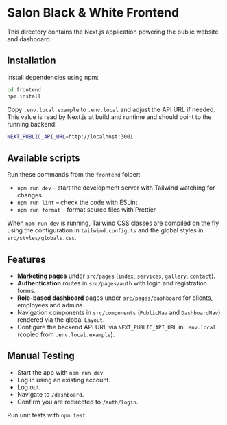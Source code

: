 # Salon Black & White Frontend

This directory contains the Next.js application powering the public website and dashboard.

## Installation

Install dependencies using npm:

```bash
cd frontend
npm install
```

Copy `.env.local.example` to `.env.local` and adjust the API URL if needed. This value is
read by Next.js at build and runtime and should point to the running backend:

```bash
NEXT_PUBLIC_API_URL=http://localhost:3001
```

## Available scripts

Run these commands from the `frontend` folder:

- `npm run dev` – start the development server with Tailwind watching for changes
- `npm run lint` – check the code with ESLint
- `npm run format` – format source files with Prettier

When `npm run dev` is running, Tailwind CSS classes are compiled on the fly
using the configuration in `tailwind.config.ts` and the global styles in
`src/styles/globals.css`.

## Features

- **Marketing pages** under `src/pages` (`index`, `services`, `gallery`, `contact`).
- **Authentication** routes in `src/pages/auth` with login and registration forms.
- **Role-based dashboard** pages under `src/pages/dashboard` for clients, employees and admins.
- Navigation components in `src/components` (`PublicNav` and `DashboardNav`) rendered via the global `Layout`.
- Configure the backend API URL via `NEXT_PUBLIC_API_URL` in `.env.local` (copied from `.env.local.example`).

## Manual Testing

- Start the app with `npm run dev`.
- Log in using an existing account.
- Log out.
- Navigate to `/dashboard`.
- Confirm you are redirected to `/auth/login`.

Run unit tests with `npm test`.
